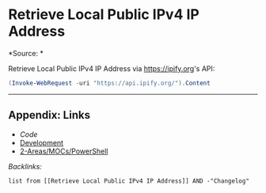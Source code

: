 # Retrieve Local Public IPv4 IP Address

\*Source: *

Retrieve Local Public IPv4 IP Address via <https://ipify.org>'s API:

````powershell
(Invoke-WebRequest -uri "https://api.ipify.org/").Content
````

---

## Appendix: Links

* *Code*
* [Development](../../MOCs/Development.md)
* [2-Areas/MOCs/PowerShell](../../MOCs/PowerShell.md)

*Backlinks:*

````dataview
list from [[Retrieve Local Public IPv4 IP Address]] AND -"Changelog"
````
